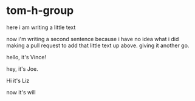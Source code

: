 # tom-h-group

here i am writing a little text

now i'm writing a second sentence because i have no idea what i did making a pull request to add that little text up above. giving it another go.

hello, it's Vince!

hey, it's Joe.

Hi it's Liz

now it's will
